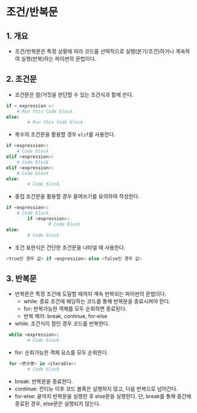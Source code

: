 # 조건/반복문

## 1. 개요
- 조건/반복문은 특정 상황에 따라 코드를 선택적으로 실행(분기/조건)하거나 계속하여 실행(반복)하는 파이썬의 문법이다.

## 2. 조건문
- 조건문은 참/거짓을 판단할 수 있는 조건식과 함께 쓴다.
```python
if < expression >:
    # Run this Code block
else:
		# Run this Code block
```
- 복수의 조건문을 활용할 경우 `elif`를 사용한다.
```python
if <expression>: 
  	# Code block
elif <expression>:
    # Code block
elif <expression>:
    # Code block
else:
		# Code block
```
- 중첩 조건문을 활용할 경우 들여쓰기를 유의하여 작성한다.
```python
if <expression>:
    # Code block
		if <expression>:
				# Code block
else:
		# Code block
```
- 조건 표현식은 간단한 조건문을 나타낼 때 사용한다.
```python
<true인 경우 값> if <expression> else <false인 경우 값>
```

## 3. 반복문
- 반복문은 특정 조건에 도달할 때까지 계속 반복되는 파이썬의 문법이다.
  - while: 종료 조건에 해당하는 코드를 통해 반복문을 종료시켜야 한다.
  - for: 반복가능한 객체를 모두 순회하면 종료된다.
  - 반복 제어: break, continue, for-else
- while: 조건식이 참인 경우 코드를 반복한다.
```python
 while <expression>: 
    	# Code block
```
- for: 순회가능한 객체 요소를 모두 순회한다.
```python
 for <변수명> in <iterable>: 
    	# Code block
```
- break: 반복문을 종료한다.
- continue: 컨티뉴 이후 코드 블록은 실행하지 않고, 다음 반복으로 넘어간다.
- for-else: 끝까지 반복문을 실행한 후 else문을 실행한다. 단, break를 통해 중간에 종료된 경우, else문은 실행되지 않는다.